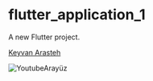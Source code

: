 # flutter_application_1

A new Flutter project.

[Keyvan Arasteh](https://github.com/keyvanarasteh)

![YoutubeArayüz](https://github.com/Cloweded/YoutubeArayuz/assets/138334472/aaccede9-ae6e-4827-acee-4fa7f9197e42)
